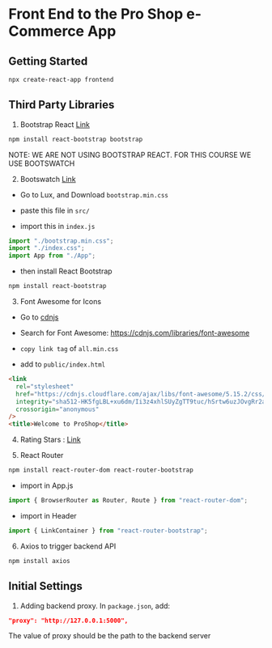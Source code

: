 # Front End to the Pro Shop e-Commerce App

## Getting Started

```bash
npx create-react-app frontend
```

## Third Party Libraries

1. Bootstrap React [Link](https://react-bootstrap.github.io/getting-started/introduction)

```bash
npm install react-bootstrap bootstrap
```

NOTE: WE ARE NOT USING BOOTSTRAP REACT. FOR THIS COURSE WE USE BOOTSWATCH

2. Bootswatch [Link](https://bootswatch.com)

- Go to Lux, and Download `bootstrap.min.css`

- paste this file in `src/`

- import this in `index.js`

```javascript
import "./bootstrap.min.css";
import "./index.css";
import App from "./App";
```

- then install React Bootstrap

```bash
npm install react-bootstrap
```

3. Font Awesome for Icons

- Go to [cdnjs](https://cdnjs.com)

- Search for Font Awesome: https://cdnjs.com/libraries/font-awesome

- `copy link tag` of `all.min.css`

- add to `public/index.html`

```html
<link
  rel="stylesheet"
  href="https://cdnjs.cloudflare.com/ajax/libs/font-awesome/5.15.2/css/all.min.css"
  integrity="sha512-HK5fgLBL+xu6dm/Ii3z4xhlSUyZgTT9tuc/hSrtw6uzJOvgRr2a9jyxxT1ely+B+xFAmJKVSTbpM/CuL7qxO8w=="
  crossorigin="anonymous"
/>
<title>Welcome to ProShop</title>
```

4. Rating Stars : [Link](https://fontawesome.com/icons/star?style=solid)

5. React Router

```bash
npm install react-router-dom react-router-bootstrap
```

- import in App.js

```javascript
import { BrowserRouter as Router, Route } from "react-router-dom";
```

- import in Header

```javascript
import { LinkContainer } from "react-router-bootstrap";
```

6. Axios to trigger backend API

```bash
npm install axios
```

## Initial Settings

1. Adding backend proxy. In `package.json`, add:

```json
"proxy": "http://127.0.0.1:5000",
```

The value of proxy should be the path to the backend server
